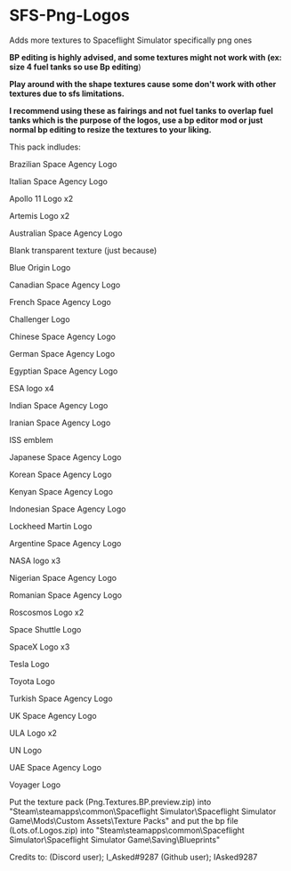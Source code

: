 # SFS-Png-Logos
Adds more textures to Spaceflight Simulator specifically png ones

**BP editing is highly advised, and some textures might not work with (ex: size 4 fuel tanks so use Bp editing**)

**Play around with the shape textures cause some don't work with other textures due to sfs limitations.**

**I recommend using these as fairings and not fuel tanks to overlap fuel tanks which is the purpose of the logos, use a bp editor mod or just normal bp editing to resize the textures to your liking.**

This pack indludes:

Brazilian Space Agency Logo

Italian Space Agency Logo

Apollo 11 Logo x2

Artemis Logo x2

Australian Space Agency Logo

Blank transparent texture (just because)

Blue Origin Logo

Canadian Space Agency Logo

French Space Agency Logo

Challenger Logo

Chinese Space Agency Logo

German Space Agency Logo

Egyptian Space Agency Logo

ESA logo x4

Indian Space Agency Logo

Iranian Space Agency Logo

ISS emblem

Japanese Space Agency Logo

Korean Space Agency Logo

Kenyan Space Agency Logo

Indonesian Space Agency Logo

Lockheed Martin Logo

Argentine Space Agency Logo

NASA logo x3

Nigerian Space Agency Logo

Romanian Space Agency Logo

Roscosmos Logo x2

Space Shuttle Logo

SpaceX Logo x3

Tesla Logo

Toyota Logo

Turkish Space Agency Logo

UK Space Agency Logo

ULA Logo x2

UN Logo

UAE Space Agency Logo

Voyager Logo

Put the texture pack (Png.Textures.BP.preview.zip) into "Steam\steamapps\common\Spaceflight Simulator\Spaceflight Simulator Game\Mods\Custom Assets\Texture Packs" and put the bp file (Lots.of.Logos.zip) into "Steam\steamapps\common\Spaceflight Simulator\Spaceflight Simulator Game\Saving\Blueprints"

Credits to: (Discord user); I_Asked#9287 (Github user); IAsked9287
